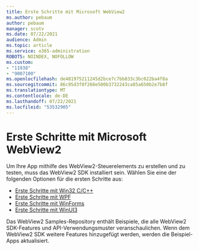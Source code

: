 ```yaml
---
title: Erste Schritte mit Microsoft WebView2
ms.author: pebaum
author: pebaum
manager: scotv
ms.date: 07/22/2021
audience: Admin
ms.topic: article
ms.service: o365-administration
ROBOTS: NOINDEX, NOFOLLOW
ms.custom:
- "11938"
- "9007100"
ms.openlocfilehash: de481975211245d2bce7c7bb833c3bc022ba4f8a
ms.sourcegitcommit: 86c95d3f0f268e500b3732243ca85a650b2e7b8f
ms.translationtype: MT
ms.contentlocale: de-DE
ms.lasthandoff: 07/22/2021
ms.locfileid: "53532905"
---
```

# <a name="get-started-with-microsoft-webview2"></a>Erste Schritte mit Microsoft WebView2

Um Ihre App mithilfe des WebView2-Steuerelements zu erstellen und zu testen, muss das WebView2 SDK installiert sein. Wählen Sie eine der folgenden Optionen für die ersten Schritte aus:

- [Erste Schritte mit Win32 C/C++](/microsoft-edge/webview2/get-started/win32)
- [Erste Schritte mit WPF](/microsoft-edge/webview2/get-started/wpf)
- [Erste Schritte mit WinForms](/microsoft-edge/webview2/get-started/winforms)
- [Erste Schritte mit WinUI3](/microsoft-edge/webview2/get-started/winui)

Das WebView2 Samples-Repository enthält Beispiele, die alle WebView2 SDK-Features und API-Verwendungsmuster veranschaulichen. Wenn dem WebView2 SDK weitere Features hinzugefügt werden, werden die Beispiel-Apps aktualisiert.

